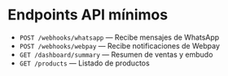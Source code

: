 # Endpoints API mínimos

- `POST /webhooks/whatsapp` — Recibe mensajes de WhatsApp
- `POST /webhooks/webpay` — Recibe notificaciones de Webpay
- `GET /dashboard/summary` — Resumen de ventas y embudo
- `GET /products` — Listado de productos
